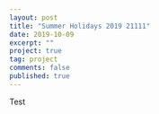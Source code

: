 ```yaml
---
layout: post
title: "Summer Holidays 2019 21111"
date: 2019-10-09
excerpt: ""
project: true
tag: project
comments: false
published: true
---
```


Test
